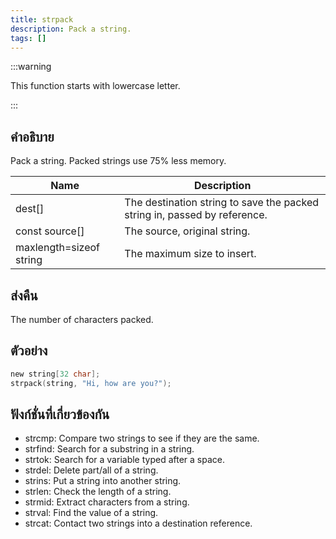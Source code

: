 ```yaml
---
title: strpack
description: Pack a string.
tags: []
---
```


:::warning

This function starts with lowercase letter.

:::

## คำอธิบาย

Pack a string. Packed strings use 75% less memory.

| Name                    | Description                                                               |
| ----------------------- | ------------------------------------------------------------------------- |
| dest[]                  | The destination string to save the packed string in, passed by reference. |
| const source[]          | The source, original string.                                              |
| maxlength=sizeof string | The maximum size to insert.                                               |

## ส่งคืน

The number of characters packed.

## ตัวอย่าง

```c
new string[32 char];
strpack(string, "Hi, how are you?");
```

## ฟังก์ชั่นที่เกี่ยวข้องกัน

- strcmp: Compare two strings to see if they are the same.
- strfind: Search for a substring in a string.
- strtok: Search for a variable typed after a space.
- strdel: Delete part/all of a string.
- strins: Put a string into another string.
- strlen: Check the length of a string.
- strmid: Extract characters from a string.
- strval: Find the value of a string.
- strcat: Contact two strings into a destination reference.
